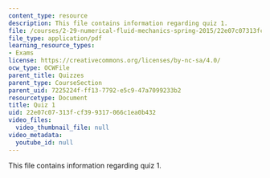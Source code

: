 ```yaml
---
content_type: resource
description: This file contains information regarding quiz 1.
file: /courses/2-29-numerical-fluid-mechanics-spring-2015/22e07c07313fcf399317066c1ea0b432_MIT2_29S15_Quiz1.pdf
file_type: application/pdf
learning_resource_types:
- Exams
license: https://creativecommons.org/licenses/by-nc-sa/4.0/
ocw_type: OCWFile
parent_title: Quizzes
parent_type: CourseSection
parent_uid: 7225224f-ff13-7792-e5c9-47a7099233b2
resourcetype: Document
title: Quiz 1
uid: 22e07c07-313f-cf39-9317-066c1ea0b432
video_files:
  video_thumbnail_file: null
video_metadata:
  youtube_id: null
---
```

This file contains information regarding quiz 1.